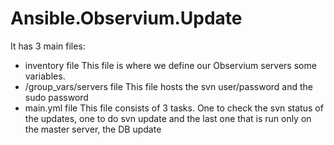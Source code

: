 # Ansible.Observium.Update

It has 3 main files:

- inventory file
  This file is where we define our Observium servers some variables.
- /group_vars/servers file
  This file hosts the svn user/password and the sudo password
- main.yml file
  This file consists of 3 tasks. One to check the svn status of the updates,
  one to do svn update and the last one that is run only on the master server, the DB update

